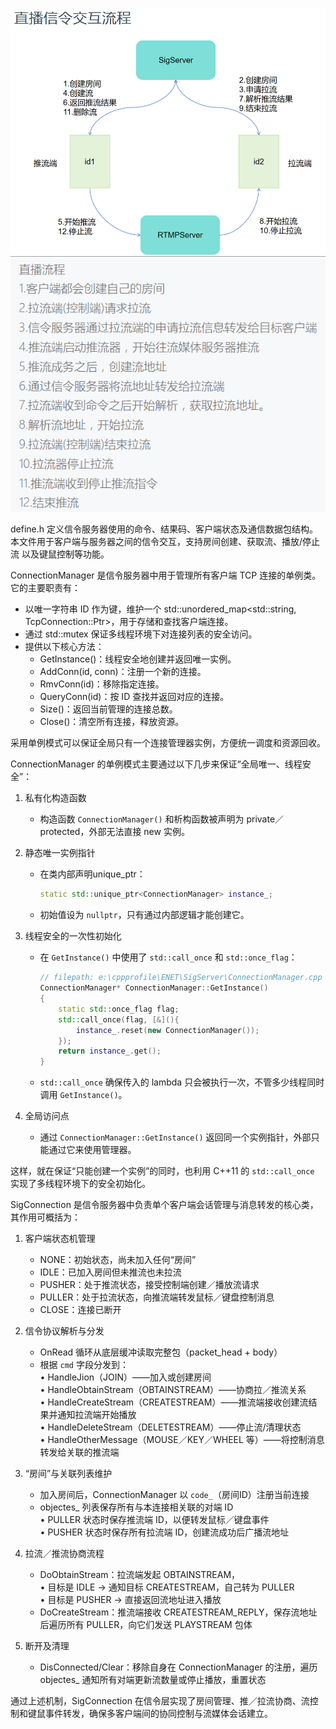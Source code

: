![alt text](./image/image.png)
![alt text](./image/image-1.png)

define.h 定义信令服务器使用的命令、结果码、客户端状态及通信数据包结构。
本文件用于客户端与服务器之间的信令交互，支持房间创建、获取流、播放/停止流
以及键鼠控制等功能。

ConnectionManager 是信令服务器中用于管理所有客户端 TCP 连接的单例类。它的主要职责有：

- 以唯一字符串 ID 作为键，维护一个 std::unordered_map<std::string, TcpConnection::Ptr>，用于存储和查找客户端连接。  
- 通过 std::mutex 保证多线程环境下对连接列表的安全访问。  
- 提供以下核心方法：  
  - GetInstance()：线程安全地创建并返回唯一实例。  
  - AddConn(id, conn)：注册一个新的连接。  
  - RmvConn(id)：移除指定连接。  
  - QueryConn(id)：按 ID 查找并返回对应的连接。  
  - Size()：返回当前管理的连接总数。  
  - Close()：清空所有连接，释放资源。  

采用单例模式可以保证全局只有一个连接管理器实例，方便统一调度和资源回收。


ConnectionManager 的单例模式主要通过以下几步来保证“全局唯一、线程安全”：

1. 私有化构造函数  
   - 构造函数 `ConnectionManager()` 和析构函数被声明为 private／protected，外部无法直接 new 实例。  

2. 静态唯一实例指针  
   - 在类内部声明unique_ptr：  
     ```cpp
     static std::unique_ptr<ConnectionManager> instance_; 
     ```  
   - 初始值设为 `nullptr`，只有通过内部逻辑才能创建它。  

3. 线程安全的一次性初始化  
   - 在 `GetInstance()` 中使用了 `std::call_once` 和 `std::once_flag`：  
     ````cpp
     // filepath: e:\cppprofile\ENET\SigServer\ConnectionManager.cpp
     ConnectionManager* ConnectionManager::GetInstance()
     {
         static std::once_flag flag;
         std::call_once(flag, [&](){
             instance_.reset(new ConnectionManager());
         });
         return instance_.get();
     }
     ````  
   - `std::call_once` 确保传入的 lambda 只会被执行一次，不管多少线程同时调用 `GetInstance()`。  

4. 全局访问点  
   - 通过 `ConnectionManager::GetInstance()` 返回同一个实例指针，外部只能通过它来使用管理器。  

这样，就在保证“只能创建一个实例”的同时，也利用 C++11 的 `std::call_once` 实现了多线程环境下的安全初始化。


SigConnection 是信令服务器中负责单个客户端会话管理与消息转发的核心类，其作用可概括为：

1. 客户端状态机管理  
   - NONE：初始状态，尚未加入任何“房间”  
   - IDLE：已加入房间但未推流也未拉流  
   - PUSHER：处于推流状态，接受控制端创建／播放流请求  
   - PULLER：处于拉流状态，向推流端转发鼠标／键盘控制消息  
   - CLOSE：连接已断开  

2. 信令协议解析与分发  
   - OnRead 循环从底层缓冲读取完整包（packet_head + body）  
   - 根据 `cmd` 字段分发到：  
     • HandleJion（JOIN）——加入或创建房间  
     • HandleObtainStream（OBTAINSTREAM）——协商拉／推流关系  
     • HandleCreateStream（CREATESTREAM）——推流端接收创建流结果并通知拉流端开始播放  
     • HandleDeleteStream（DELETESTREAM）——停止流/清理状态  
     • HandleOtherMessage（MOUSE／KEY／WHEEL 等）——将控制消息转发给关联的推流端  

3. “房间”与关联列表维护  
   - 加入房间后，ConnectionManager 以 `code_`（房间ID）注册当前连接  
   - objectes_ 列表保存所有与本连接相关联的对端 ID  
     • PULLER 状态时保存推流端 ID，以便转发鼠标／键盘事件  
     • PUSHER 状态时保存所有拉流端 ID，创建流成功后广播流地址  

4. 拉流／推流协商流程  
   - DoObtainStream：拉流端发起 OBTAINSTREAM，  
     • 目标是 IDLE → 通知目标 CREATESTREAM，自己转为 PULLER  
     • 目标是 PUSHER → 直接返回流地址进入播放  
   - DoCreateStream：推流端接收 CREATESTREAM_REPLY，保存流地址后遍历所有 PULLER，向它们发送 PLAYSTREAM 包体  

5. 断开及清理  
   - DisConnected/​Clear：移除自身在 ConnectionManager 的注册，遍历 objectes_ 通知所有对端更新流数量或停止播放，重置状态  

通过上述机制，SigConnection 在信令层实现了房间管理、推／拉流协商、流控制和键鼠事件转发，确保多客户端间的协同控制与流媒体会话建立。